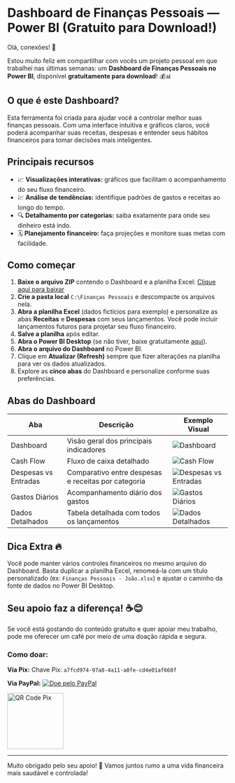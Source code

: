 # Dashboard de Finanças Pessoais — Power BI (Gratuito para Download!)

Olá, conexões! 👋

Estou muito feliz em compartilhar com vocês um projeto pessoal em que trabalhei nas últimas semanas: um **Dashboard de Finanças Pessoais no Power BI**, disponível **gratuitamente para download**! 💰📊


## O que é este Dashboard?

Esta ferramenta foi criada para ajudar você a controlar melhor suas finanças pessoais. Com uma interface intuitiva e gráficos claros, você poderá acompanhar suas receitas, despesas e entender seus hábitos financeiros para tomar decisões mais inteligentes.


## Principais recursos

* 📈 **Visualizações interativas:** gráficos que facilitam o acompanhamento do seu fluxo financeiro.
* 💹 **Análise de tendências:** identifique padrões de gastos e receitas ao longo do tempo.
* 🔍 **Detalhamento por categorias:** saiba exatamente para onde seu dinheiro está indo.
* 🗓️ **Planejamento financeiro:** faça projeções e monitore suas metas com facilidade.


## Como começar

1. **Baixe o arquivo ZIP** contendo o Dashboard e a planilha Excel: [Clique aqui para baixar](https://github.com/manoelmarcos/FinancasPessoais/blob/master/Finan%C3%A7as%20Pessoais%20-%202025%20(modelo).xlsx)
2. **Crie a pasta local** `C:\Finanças Pessoais` e descompacte os arquivos nela.
3. **Abra a planilha Excel** (dados fictícios para exemplo) e personalize as abas **Receitas** e **Despesas** com seus lançamentos. Você pode incluir lançamentos futuros para projetar seu fluxo financeiro.
4. **Salve a planilha** após editar.
5. **Abra o Power BI Desktop** (se não tiver, baixe gratuitamente [aqui](https://www.microsoft.com/en-us/download/details.aspx?id=58494)).
6. **Abra o arquivo do Dashboard** no Power BI.
7. Clique em **Atualizar (Refresh)** sempre que fizer alterações na planilha para ver os dados atualizados.
8. Explore as **cinco abas** do Dashboard e personalize conforme suas preferências.


## Abas do Dashboard

| Aba                  | Descrição                                           | Exemplo Visual                                                                                           |
| -------------------- | --------------------------------------------------- | -------------------------------------------------------------------------------------------------------- |
| Dashboard            | Visão geral dos principais indicadores              | ![Dashboard](https://github.com/user-attachments/assets/e1887249-fdbe-491d-9eb7-38852d3bfda3)            |
| Cash Flow            | Fluxo de caixa detalhado                            | ![Cash Flow](https://github.com/user-attachments/assets/a1ad18c4-e7b6-4195-9fcf-f84a4b9dea7a)            |
| Despesas vs Entradas | Comparativo entre despesas e receitas por categoria | ![Despesas vs Entradas](https://github.com/user-attachments/assets/74b90ede-025c-4784-a38b-928b2bbf4359) |
| Gastos Diários       | Acompanhamento diário dos gastos                    | ![Gastos Diários](https://github.com/user-attachments/assets/e71c73d8-1aa1-4d17-90c9-42f8b97f233b)       |
| Dados Detalhados     | Tabela detalhada com todos os lançamentos           | ![Dados Detalhados](https://github.com/user-attachments/assets/c4f0aa7e-f1e9-4197-ba08-a26f1305382a)     |


## Dica Extra 🔥

Você pode manter vários controles financeiros no mesmo arquivo do Dashboard. Basta duplicar a planilha Excel, renomeá-la com um título personalizado (ex: `Finanças Pessoais - João.xlsx`) e ajustar o caminho da fonte de dados no Power BI Desktop.


## Seu apoio faz a diferença! ☕️😊

Se você está gostando do conteúdo gratuito e quer apoiar meu trabalho, pode me oferecer um café por meio de uma doação rápida e segura.

### Como doar:

**Via Pix:**
Chave Pix: `a7fcd974-97a8-4a11-a8fe-cd4e01af668f`

**Via PayPal:**
[![Doe pelo PayPal](https://img.shields.io/badge/Doar%20pelo-PayPal-005EA6?style=for-the-badge\&logo=paypal\&logoColor=white)](https://www.paypal.com/donate/?business=XHNZJAJU3MG58&no_recurring=0&item_name=Seu+apoio+%C3%A9+muito+importante+para+eu+continuar+criando+conte%C3%BAdos+de+qualidade+e+ajudar+mais+pessoas+a+aprender.&currency_code=BRL)


<img width="128" height="128" alt="QR Code Pix" src="https://github.com/user-attachments/assets/9eaf16f3-d2c1-4ca1-8875-449722cbfe16" />

---

Muito obrigado pelo seu apoio! 🙏
Vamos juntos rumo a uma vida financeira mais saudável e controlada!

